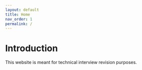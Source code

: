```yaml
---
layout: default
title: Home
nav_order: 1
permalink: /
---
```


# Introduction

This website is meant for technical interview revision purposes.


